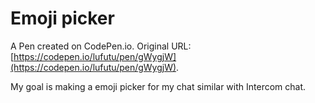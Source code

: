 # Emoji picker

A Pen created on CodePen.io. Original URL: [https://codepen.io/lufutu/pen/gWygjW](https://codepen.io/lufutu/pen/gWygjW).

My goal is making a emoji picker for my chat similar with Intercom chat.
